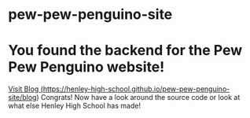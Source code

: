 # pew-pew-penguino-site

# You found the backend for the Pew Pew Penguino website!
<a href="#" class="button">Visit Blog (https://henley-high-school.github.io/pew-pew-penguino-site/blog)</a>
Congrats! Now have a look around the source code or look at what else Henley High School has made!
